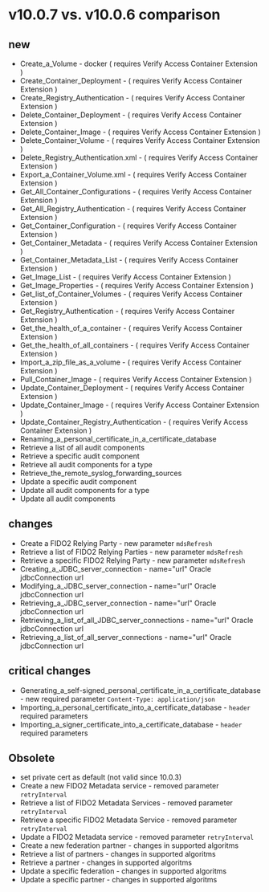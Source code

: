 # v10.0.7 vs. v10.0.6 comparison

## new
- Create_a_Volume - docker ( requires Verify Access Container Extension )
- Create_Container_Deployment - ( requires Verify Access Container Extension )
- Create_Registry_Authentication - ( requires Verify Access Container Extension )
- Delete_Container_Deployment - ( requires Verify Access Container Extension )
- Delete_Container_Image - ( requires Verify Access Container Extension )
- Delete_Container_Volume - ( requires Verify Access Container Extension )
- Delete_Registry_Authentication.xml - ( requires Verify Access Container Extension )
- Export_a_Container_Volume.xml - ( requires Verify Access Container Extension )
- Get_All_Container_Configurations - ( requires Verify Access Container Extension )
- Get_All_Registry_Authentication - ( requires Verify Access Container Extension )
- Get_Container_Configuration - ( requires Verify Access Container Extension )
- Get_Container_Metadata - ( requires Verify Access Container Extension )
- Get_Container_Metadata_List - ( requires Verify Access Container Extension )
- Get_Image_List - ( requires Verify Access Container Extension )
- Get_Image_Properties - ( requires Verify Access Container Extension )
- Get_list_of_Container_Volumes - ( requires Verify Access Container Extension )
- Get_Registry_Authentication - ( requires Verify Access Container Extension )
- Get_the_health_of_a_container - ( requires Verify Access Container Extension ) 
- Get_the_health_of_all_containers - ( requires Verify Access Container Extension )
- Import_a_zip_file_as_a_volume - ( requires Verify Access Container Extension )
- Pull_Container_Image - ( requires Verify Access Container Extension )
- Update_Container_Deployment - ( requires Verify Access Container Extension )
- Update_Container_Image - ( requires Verify Access Container Extension )
- Update_Container_Registry_Authentication - ( requires Verify Access Container Extension )
- Renaming_a_personal_certificate_in_a_certificate_database
- Retrieve a list of all audit components
- Retrieve a specific audit component
- Retrieve all audit components for a type
- Retrieve_the_remote_syslog_forwarding_sources
- Update a specific audit component
- Update all audit components for a type
- Update all audit components

## changes
- Create a FIDO2 Relying Party - new parameter `mdsRefresh`
- Retrieve a list of FIDO2 Relying Parties - new parameter `mdsRefresh`
- Retrieve a specific FIDO2 Relying Party - new parameter `mdsRefresh`
- Creating_a_JDBC_server_connection - name="url" Oracle jdbcConnection url
- Modifying_a_JDBC_server_connection - name="url" Oracle jdbcConnection url
- Retrieving_a_JDBC_server_connection - name="url" Oracle jdbcConnection url
- Retrieving_a_list_of_all_JDBC_server_connections - name="url" Oracle jdbcConnection url
- Retrieving_a_list_of_all_server_connections - name="url" Oracle jdbcConnection url

## critical changes
- Generating_a_self-signed_personal_certificate_in_a_certificate_database - new required parameter `Content-Type: application/json`
- Importing_a_personal_certificate_into_a_certificate_database - `header` required parameters
- Importing_a_signer_certificate_into_a_certificate_database - `header` required parameters

## Obsolete
- set private cert as default (not valid since 10.0.3)
- Create a new FIDO2 Metadata service - removed parameter `retryInterval`
- Retrieve a list of FIDO2 Metadata Services - removed parameter `retryInterval`
- Retrieve a specific FIDO2 Metadata Service - removed parameter `retryInterval`
- Update a FIDO2 Metadata service - removed parameter `retryInterval`
- Create a new federation partner - changes in supported algoritms
- Retrieve a list of partners - changes in supported algoritms
- Retrieve a partner - changes in supported algoritms
- Update a specific federation - changes in supported algoritms
- Update a specific partner - changes in supported algoritms


